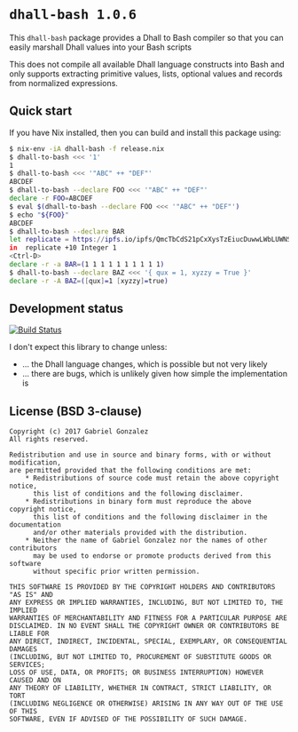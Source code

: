 # `dhall-bash 1.0.6`

This `dhall-bash` package provides a Dhall to Bash compiler so that you can
easily marshall Dhall values into your Bash scripts

This does not compile all available Dhall language constructs into Bash and
only supports extracting primitive values, lists, optional values and records
from normalized expressions.

## Quick start

If you have Nix installed, then you can build and install this package using:

```bash
$ nix-env -iA dhall-bash -f release.nix
$ dhall-to-bash <<< '1'
1
$ dhall-to-bash <<< '"ABC" ++ "DEF"'
ABCDEF
$ dhall-to-bash --declare FOO <<< '"ABC" ++ "DEF"'
declare -r FOO=ABCDEF
$ eval $(dhall-to-bash --declare FOO <<< '"ABC" ++ "DEF"')
$ echo "${FOO}"
ABCDEF
$ dhall-to-bash --declare BAR
let replicate = https://ipfs.io/ipfs/QmcTbCdS21pCxXysTzEiucDuwwLWbLUWNSKwkJVfwpy2zK/Prelude/List/replicate
in  replicate +10 Integer 1
<Ctrl-D>
declare -r -a BAR=(1 1 1 1 1 1 1 1 1 1)
$ dhall-to-bash --declare BAZ <<< '{ qux = 1, xyzzy = True }'
declare -r -A BAZ=([qux]=1 [xyzzy]=true)
```

## Development status

[![Build Status](https://travis-ci.org/Gabriel439/Haskell-Dhall-Bash-Library.png)](https://travis-ci.org/Gabriel439/Haskell-Dhall-Bash-Library)

I don't expect this library to change unless:

* ... the Dhall language changes, which is possible but not very likely
* ... there are bugs, which is unlikely given how simple the implementation is

## License (BSD 3-clause)

    Copyright (c) 2017 Gabriel Gonzalez
    All rights reserved.
    
    Redistribution and use in source and binary forms, with or without modification,
    are permitted provided that the following conditions are met:
        * Redistributions of source code must retain the above copyright notice,
          this list of conditions and the following disclaimer.
        * Redistributions in binary form must reproduce the above copyright notice,
          this list of conditions and the following disclaimer in the documentation
          and/or other materials provided with the distribution.
        * Neither the name of Gabriel Gonzalez nor the names of other contributors
          may be used to endorse or promote products derived from this software
          without specific prior written permission.
    
    THIS SOFTWARE IS PROVIDED BY THE COPYRIGHT HOLDERS AND CONTRIBUTORS "AS IS" AND
    ANY EXPRESS OR IMPLIED WARRANTIES, INCLUDING, BUT NOT LIMITED TO, THE IMPLIED
    WARRANTIES OF MERCHANTABILITY AND FITNESS FOR A PARTICULAR PURPOSE ARE
    DISCLAIMED. IN NO EVENT SHALL THE COPYRIGHT OWNER OR CONTRIBUTORS BE LIABLE FOR
    ANY DIRECT, INDIRECT, INCIDENTAL, SPECIAL, EXEMPLARY, OR CONSEQUENTIAL DAMAGES
    (INCLUDING, BUT NOT LIMITED TO, PROCUREMENT OF SUBSTITUTE GOODS OR SERVICES;
    LOSS OF USE, DATA, OR PROFITS; OR BUSINESS INTERRUPTION) HOWEVER CAUSED AND ON
    ANY THEORY OF LIABILITY, WHETHER IN CONTRACT, STRICT LIABILITY, OR TORT
    (INCLUDING NEGLIGENCE OR OTHERWISE) ARISING IN ANY WAY OUT OF THE USE OF THIS
    SOFTWARE, EVEN IF ADVISED OF THE POSSIBILITY OF SUCH DAMAGE.
